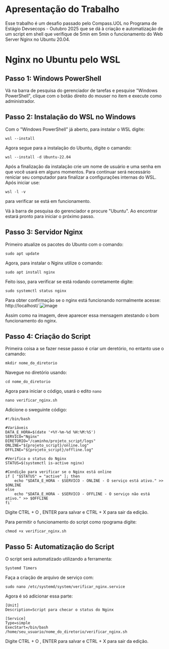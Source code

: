 # Apresentação do Trabalho 
Esse trabalho é um desafio passado pelo Compass.UOL no Programa de Estágio Devsecops - Outubro 2025 que se dá à criação e automatização de um script em shell que verifique de 5min em 5min o funcionamento do Web Server Nginx no Ubuntu 20.04.



# Nginx no Ubuntu pelo WSL 

## Passo 1: Windows PowerShell 
Vá na barra de pesquisa do gerenciador de tarefas e pesquise "Windows PowerShell", clique com o botão direito do mouser no item e execute como administrador.



## Passo 2: Instalação do WSL no Windows 
Com o "Windows PowerShell" já aberto, para instalar o WSL digite:

`wsl --install`

Agora segue para a instalação do Ubuntu, digite o camando:

`wsl --install -d Ubuntu-22.04`

Após a finalização da instalação crie um nome de usuário e uma senha em que você usará em alguns momentos.
Para continuar será necessário reniciar seu computador para finalizar a configurações internas do WSL. 
Após iniciar use:

`wsl -l -v`

para verificar se está em funcionamento.

Vá à barra de pesquisa do gerenciador e procure "Ubuntu". Ao encontrar estará pronto para iniciar o próximo passo.



## Passo 3: Servidor Nginx
Primeiro atualize os pacotes do Ubunto com o comando:

`sudo apt update`

Agora, para instalar o Nginx utilize o comando:

`sudo apt install nginx`

Feito isso, para verificar se está rodando corretamente digite:

`sudo systemctl status nginx`



Para obter confirmação se o nginx está funcionando normalmente acesse: http://localhost/
![image](https://github.com/user-attachments/assets/23b0a1f5-f37f-4a37-90d1-c2ef08697b23)

Assim como na imagem, deve aparecer essa mensagem atestando o bom funcionamento do nginx.



## Passo 4: Criação do Script
Primeira coisa a se fazer nesse passo é criar um deretório, no entanto use o camando:

`mkdir nome_do_diretorio`

Navegue no diretório usando:

`cd nome_do_diretorio`

Agora para iniciar o código, usará o edito `nano`

`nano verificar_nginx.sh`

Adicione o sweguinte código:

```
#!/bin/bash

#Variáveis
DATA_E_HORA=$(date '+%Y-%m-%d %H:%M:%S')
SERVICO="Nginx"
DIRETORIO="/caminho/projeto_script/logs"
ONLINE="${projeto_script}/online.log"
OFFLINE="${projeto_script}/offline.log"

#Verifica o status do Nginx
STATUS=$(systemctl is-active nginx)

#Condição para verificar se o Nginx está online
if [ "$STATUS" = "active" ]; then
    echo "$DATA_E_HORA - $SERVICO - ONLINE - O serviço está ativo." >> $ONLINE
else
    echo "$DATA_E_HORA - $SERVICO - OFFLINE - O serviço não está ativo." >> $OFFLINE
fi`

````

Digite CTRL + O , ENTER para salvar e CTRL + X para sair da edição.

Para permitir o funcionamento do script como rpograma digite:

`chmod +x verificar_nginx.sh`


## Passo 5: Automatização do Script
O script será automatizado utilizando a ferramenta:

`Systemd Timers`

Faça a criação de arquivo de serviço com:

`sudo nano /etc/systemd/system/verificar_nginx.service`

Agora é só adicionar essa parte:

```
[Unit]
Description=Script para checar o status do Nginx

[Service]
Type=simple
ExecStart=/bin/bash /home/seu_usuario/nome_do_diretorio/verificar_nginx.sh

````

Digite CTRL + O , ENTER para salvar e CTRL + X para sair da edição.




